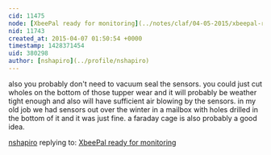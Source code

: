 ```yaml
---
cid: 11475
node: [XbeePal ready for monitoring](../notes/claf/04-05-2015/xbeepal-ready-for-monitoring)
nid: 11743
created_at: 2015-04-07 01:50:54 +0000
timestamp: 1428371454
uid: 380298
author: [nshapiro](../profile/nshapiro)
---
```


also you probably don't need to vacuum seal the sensors. you could just cut wholes on the bottom of those tupper wear and it will probably be weather tight enough and also will have sufficient air blowing by the sensors. in my old job we had sensors out over the winter in a mailbox with holes drilled in the bottom of it and it was just fine. a faraday cage is also probably a good idea. 

[nshapiro](../profile/nshapiro) replying to: [XbeePal ready for monitoring](../notes/claf/04-05-2015/xbeepal-ready-for-monitoring)

